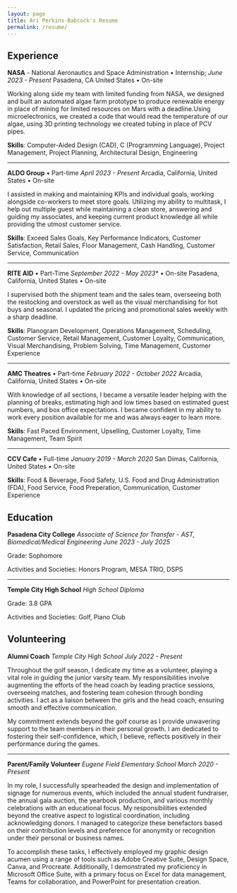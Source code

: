 ```yaml
---
layout: page 
title: Ari Perkins-Babcock's Resume 
permalink: /resume/
---
```


## Experience

**NASA** - National Aeronautics and Space Administration &bull; Internship;
*June 2023 - Present*
Pasadena, CA United States &bull; On-site

Working along side my team with limited funding from NASA, we designed and built an automated algae farm prototype to produce renewable energy in place of mining for limited resources on Mars with a deadline.Using microelectronics, we created a code that would read the temperature of our algae, using 3D printing technology we created tubing in place of PCV pipes. 

**Skills**: 
Computer-Aided Design (CAD), C (Programming Language), Project Management, Project Planning, Architectural Design, Engineering

--- 

**ALDO Group** &bull; Part-time
*April 2023 - Present*
Arcadia, California, United States &bull; On-site

I assisted in making and maintaining KPIs and individual goals, working alongside co-workers to meet store goals. Utilizing my ability to multitask, I help out multiple guest while maintaining a clean store, answering and guiding my associates, and keeping current product knowledge all while providing the utmost customer service. 

**Skills**: Exceed Sales Goals, Key Performance Indicators, Customer Satisfaction, Retail Sales, Floor Management, Cash Handling, Customer Service, Communication

---

**RITE AID** &bull; Part-Time
*September 2022 - May 2023** &bull; On-site
Pasadena, California, United States &bull; On-site

I supervised both the shipment team and the sales team, overseeing both the restocking and overstock as well as the visual merchandising for hot buys and seasonal. I updated the pricing and promotional sales weekly with a sharp deadline.

**Skills**: Planogram Development, Operations Management, Scheduling, Customer Service, Retail Management, Customer Loyalty, Communication, Visual Merchandising, Problem Solving, Time Management, Customer Experience

---

**AMC Theatres** &bull; Part-time
*February 2022 - October 2022*
Arcadia, California, United States &bull; On-site

With knowledge of all sections, I became a versatile leader helping with the planning of breaks, estimating high and low times based on estimated guest numbers, and box office expectations. I became confident in my ability to work every position available for me and was always eager to learn more. 

**Skills**: Fast Paced Environment, Upselling, Customer Loyalty, Time Management, Team Spirit

---

**CCV Cafe** &bull; Full-time
*January 2019 - March 2020*
San Dimas, California, United States &bull; On-site

**Skills**: Food & Beverage, Food Safety, U.S. Food and Drug Administration (FDA), Food Service, Food Preperation, Communication, Customer Experience


## Education

**Pasadena City College**
*Associate of Science for Transfer - AST, Biomedical/Medical Engineering*
*June 2023 - July 2025*

Grade: Sophomore

Activities and Societies: Honors Program, MESA TRIO, DSPS

---

**Temple City High School**
*High School Diploma*

Grade: 3.8 GPA

Activities and Societies: Golf, Piano Club

## Volunteering

**Alumni Coach**
*Temple City High School*
*July 2022 - Present*

Throughout the golf season, I dedicate my time as a volunteer, playing a vital role in guiding the junior varsity team. My responsibilities involve augmenting the efforts of the head coach by leading practice sessions, overseeing matches, and fostering team cohesion through bonding activities. I act as a liaison between the girls and the head coach, ensuring smooth and effective communication.

My commitment extends beyond the golf course as I provide unwavering support to the team members in their personal growth. I am dedicated to fostering their self-confidence, which, I believe, reflects positively in their performance during the games.

---

**Parent/Family Volunteer**
*Eugene Field Elementary School*
*March 2020 - Present*

In my role, I successfully spearheaded the design and implementation of signage for numerous events, which included the annual student fundraiser, the annual gala auction, the yearbook production, and various monthly celebrations with an educational focus. My responsibilities extended beyond the creative aspect to logistical coordination, including acknowledging donors. I managed to categorize these benefactors based on their contribution levels and preference for anonymity or recognition under their personal or business names.

To accomplish these tasks, I effectively employed my graphic design acumen using a range of tools such as Adobe Creative Suite, Design Space, Canva, and Procreate. Additionally, I demonstrated my proficiency in Microsoft Office Suite, with a primary focus on Excel for data management, Teams for collaboration, and PowerPoint for presentation creation.